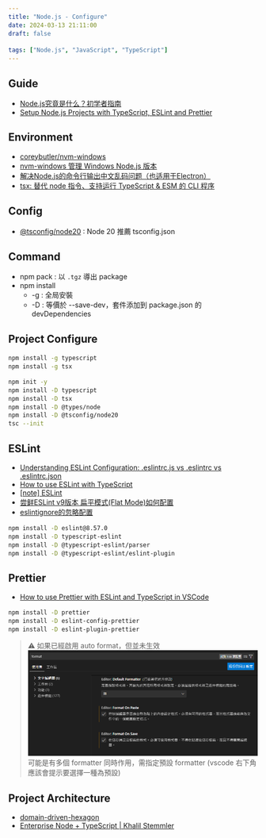 ```yaml
---
title: "Node.js - Configure"
date: 2024-03-13 21:11:00
draft: false

tags: ["Node.js", "JavaScript", "TypeScript"]
---
```


## Guide
- [Node.js究竟是什么？初学者指南](https://zhuanlan.zhihu.com/p/648238863)
- [Setup Node.js Projects with TypeScript, ESLint and Prettier](https://medium.com/@apeview/setup-node-js-projects-with-typescript-eslint-and-prettier-4c1f1fecd107)

## Environment
- [coreybutler/nvm-windows](https://github.com/coreybutler/nvm-windows)
- [nvm-windows 管理 Windows Node.js 版本](https://medium.com/@ray102467/nvm-windows-%E7%AE%A1%E7%90%86-windows-node-js-%E7%89%88%E6%9C%AC-68d789cf84d7)
- [解决Node.js的命令行输出中文乱码问题（也适用于Electron）](https://www.jianshu.com/p/a07eeb43d8b3)
- [tsx: 替代 node 指令、支持运行 TypeScript & ESM 的 CLI 程序](https://www.bilibili.com/read/cv27094154/)

## Config
- [@tsconfig/node20](https://www.npmjs.com/package/@tsconfig/node20) : Node 20 推薦 tsconfig.json

## Command
- npm pack : 以 `.tgz` 導出 package
- npm install
  - -g : 全局安裝
  - -D : 等價於 --save-dev，套件添加到 package.json 的 devDependencies 

## Project Configure

```bash
npm install -g typescript
npm install -g tsx
```

```bash
npm init -y
npm install -D typescript
npm install -D tsx
npm install -D @types/node
npm install -D @tsconfig/node20
tsc --init
```

## ESLint
- [Understanding ESLint Configuration: .eslintrc.js vs .eslintrc vs .eslintrc.json](https://medium.com/@ritz.sh/understanding-eslint-configuration-eslintrc-js-vs-eslintrc-vs-eslintrc-json-287ec5e95bf4)
- [How to use ESLint with TypeScript](https://khalilstemmler.com/blogs/typescript/eslint-for-typescript/)
- [[note] ESLint](https://pjchender.dev/webdev/note-eslint/)
- [尝鲜ESLint v9版本 扁平模式(Flat Mode)如何配置](https://juejin.cn/post/7359505949319233548)
- [eslintignore的忽略配置](https://juejin.cn/post/7007603848080523278)

```bash
npm install -D eslint@8.57.0
npm install -D typescript-eslint
npm install -D @typescript-eslint/parser 
npm install -D @typescript-eslint/eslint-plugin
```

## Prettier 
- [How to use Prettier with ESLint and TypeScript in VSCode](https://khalilstemmler.com/blogs/tooling/prettier/)

```bash
npm install -D prettier  
npm install -D eslint-config-prettier  
npm install -D eslint-plugin-prettier
```

> ⚠️ 如果已經啟用 auto format，但並未生效
> ![format](/images/vscode-format-setting.png)
> 可能是有多個 formatter 同時作用，需指定預設 formatter (vscode 右下角應該會提示要選擇一種為預設)


## Project Architecture
- [domain-driven-hexagon](https://github.com/Sairyss/domain-driven-hexagon/tree/master?tab=readme-ov-file)
- [Enterprise Node + TypeScript | Khalil Stemmler](https://khalilstemmler.com/articles/categories/enterprise-node-type-script)
